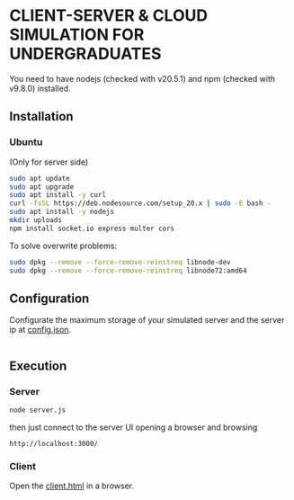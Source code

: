 # CLIENT-SERVER & CLOUD SIMULATION FOR UNDERGRADUATES

You need to have nodejs (checked with v20.5.1) and npm (checked with v9.8.0) installed.

## Installation

### Ubuntu

(Only for server side)
```bash
sudo apt update
sudo apt upgrade
sudo apt install -y curl
curl -fsSL https://deb.nodesource.com/setup_20.x | sudo -E bash -
sudo apt install -y nodejs
mkdir uploads
npm install socket.io express multer cors
```

To solve overwrite problems:

```bash
sudo dpkg --remove --force-remove-reinstreq libnode-dev
sudo dpkg --remove --force-remove-reinstreq libnode72:amd64
```
## Configuration

Configurate the maximum storage of your simulated server and the server ip at [config.json](config.json).

```

```

## Execution

### Server

```bash
node server.js
```
then just connect to the server UI opening a browser and browsing

```
http://localhost:3000/
```

### Client

Open the [client.html](client.html) in a browser.

